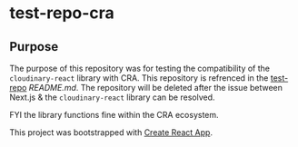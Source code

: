 # test-repo-cra

## Purpose

The purpose of this repository was for testing the compatibility of the `cloudinary-react` library with CRA. This repository is refrenced in the [test-repo](https://github.com/rockchalkwushock/test-repo) _README.md_. The repository will be deleted after the issue between Next.js & the `cloudinary-react` library can be resolved.

FYI the library functions fine within the CRA ecosystem.


This project was bootstrapped with [Create React App](https://github.com/facebookincubator/create-react-app).

